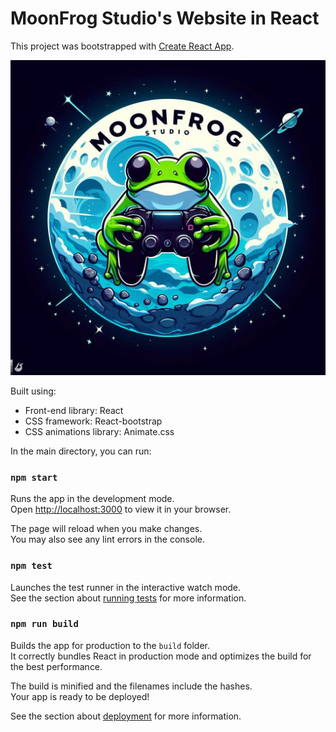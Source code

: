 # MoonFrog Studio's Website in React

This project was bootstrapped with [Create React App](https://github.com/facebook/create-react-app).

<img width="1266" src="src/assets/img/header-img-HD.jpg">

Built using:

- Front-end library: React
- CSS framework: React-bootstrap
- CSS animations library: Animate.css

In the main directory, you can run:

### `npm start`

Runs the app in the development mode.\
Open [http://localhost:3000](http://localhost:3000) to view it in your browser.

The page will reload when you make changes.\
You may also see any lint errors in the console.

### `npm test`

Launches the test runner in the interactive watch mode.\
See the section about [running tests](https://facebook.github.io/create-react-app/docs/running-tests) for more information.

### `npm run build`

Builds the app for production to the `build` folder.\
It correctly bundles React in production mode and optimizes the build for the best performance.

The build is minified and the filenames include the hashes.\
Your app is ready to be deployed!

See the section about [deployment](https://facebook.github.io/create-react-app/docs/deployment) for more information.
